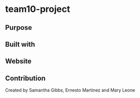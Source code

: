 # team10-project

## Purpose

## Built with

## Website

## Contribution

Created by Samantha Gibbs, Ernesto Martinez and Mary Leone
